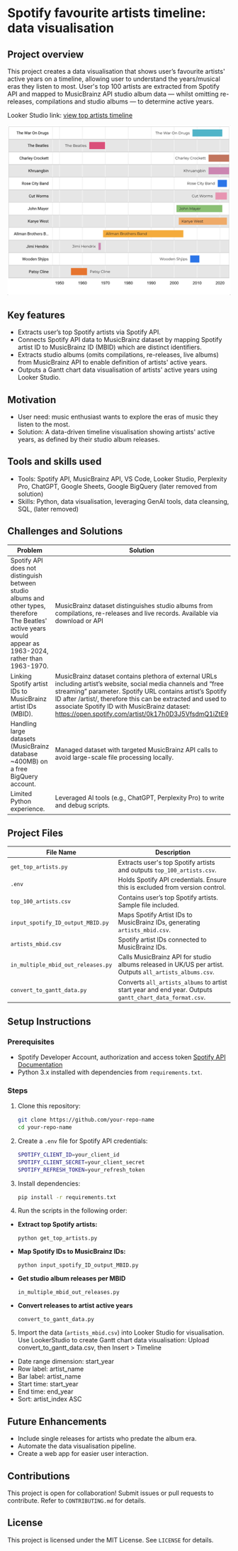 # Spotify favourite artists timeline: data visualisation

## Project overview

This project creates a data visualisation that shows user’s favourite artists' active years on a timeline, allowing user to understand the years/musical eras they listen to most. User's top 100 artists are extracted from Spotify API and mapped to MusicBrainz API studio album data — whilst omitting re-releases, compilations and studio albums — to determine active years. 

Looker Studio link: [view top artists timeline](https://lookerstudio.google.com/reporting/6d57ae49-1e7e-4f4d-8bdb-652eba24086b)

![Sample Data Visualization](timeline_data_viz.png)

## Key features

- Extracts user’s top Spotify artists via Spotify API.
- Connects Spotify API data to MusicBrainz dataset by mapping Spotify artist ID to MusicBrainz ID (MBID) which are distinct identifiers.
- Extracts studio albums (omits compilations, re-releases, live albums) from MusicBrainz API to enable definition of artists' active years.
- Outputs a Gantt chart data visualisation of artists' active years using Looker Studio.

## Motivation

- User need: music enthusiast wants to explore the eras of music they listen to the most.
- Solution: A data-driven timeline visualisation showing artists' active years, as defined by their studio album releases.

## Tools and skills used

- Tools: Spotify API, MusicBrainz API, VS Code, Looker Studio, Perplexity Pro, ChatGPT, Google Sheets, Google BigQuery (later removed from solution)
- Skills: Python, data visualisation, leveraging GenAI tools, data cleansing, SQL, (later removed)

## Challenges and Solutions

| Problem | Solution |
| ------- | -------- |
| Spotify API does not distinguish between studio albums and other types, therefore The Beatles' active years would appear as 1963-2024, rather than 1963-1970. | MusicBrainz dataset distinguishes studio albums from compilations, re-releases and live records. Available via download or API |
| Linking Spotify artist IDs to MusicBrainz artist IDs (MBID). | MusicBrainz dataset contains plethora of external URLs including artist’s website, social media channels and “free streaming” parameter. Spotify URL contains artist’s Spotify ID after /artist/, therefore this can be extracted and used to associate Spotify ID with MusicBrainz dataset: https://open.spotify.com/artist/0k17h0D3J5VfsdmQ1iZtE9 |
| Handling large datasets (MusicBrainz database ~400MB) on a free BigQuery account. | Managed dataset with targeted MusicBrainz API calls to avoid large-scale file processing locally. |
| Limited Python experience. | Leveraged AI tools (e.g., ChatGPT, Perplexity Pro) to write and debug scripts. |

## Project Files

| File Name                          | Description                                                                 |
|-------------------------------------|-----------------------------------------------------------------------------|
| `get_top_artists.py`                | Extracts user's top Spotify artists and outputs `top_100_artists.csv`.       |
| `.env`                              | Holds Spotify API credentials. Ensure this is excluded from version control. |
| `top_100_artists.csv`               | Contains user’s top Spotify artists. Sample file included.                  |
| `input_spotify_ID_output_MBID.py`   | Maps Spotify Artist IDs to MusicBrainz IDs, generating `artists_mbid.csv`.  |
| `artists_mbid.csv`                  | Spotify artist IDs connected to MusicBrainz IDs.                            |
| `in_multiple_mbid_out_releases.py`  | Calls MusicBrainz API for studio albums released in UK/US per artist. Outputs `all_artists_albums.csv`. |
| `convert_to_gantt_data.py`          | Converts `all_artists_albums` to artist start year and end year. Outputs `gantt_chart_data_format.csv`. |

## Setup Instructions

### Prerequisites

- Spotify Developer Account, authorization and access token [Spotify API Documentation](https://developer.spotify.com/documentation/web-api/)
- Python 3.x installed with dependencies from `requirements.txt`.

### Steps

1. Clone this repository:

   ```bash
   git clone https://github.com/your-repo-name
   cd your-repo-name
   ```

2. Create a `.env` file for Spotify API credentials:
    
    ```bash
    SPOTIFY_CLIENT_ID=your_client_id
    SPOTIFY_CLIENT_SECRET=your_client_secret
    SPOTIFY_REFRESH_TOKEN=your_refresh_token
    ```

3. Install dependencies:

    ```bash
    pip install -r requirements.txt
    ```


4. Run the scripts in the following order:

- **Extract top Spotify artists:**

  ```
  python get_top_artists.py
  ```

- **Map Spotify IDs to MusicBrainz IDs:**

  ```
  python input_spotify_ID_output_MBID.py
  ```

- **Get studio album releases per MBID**
  ```
  in_multiple_mbid_out_releases.py
  ```

- **Convert releases to artist active years**
  ```
  convert_to_gantt_data.py
  ```

5. Import the data (`artists_mbid.csv`) into Looker Studio for visualisation.
Use LookerStudio to create Gantt chart data visualisation: Upload convert_to_gantt_data.csv, then Insert > Timeline 
- Date range dimension: start_year
- Row label: artist_name
- Bar label: artist_name
- Start time: start_year
- End time: end_year
- Sort: artist_index ASC

## Future Enhancements

- Include single releases for artists who predate the album era.
- Automate the data visualisation pipeline.
- Create a web app for easier user interaction.

## Contributions

This project is open for collaboration! Submit issues or pull requests to contribute. Refer to `CONTRIBUTING.md` for details.

## License

This project is licensed under the MIT License. See `LICENSE` for details.
